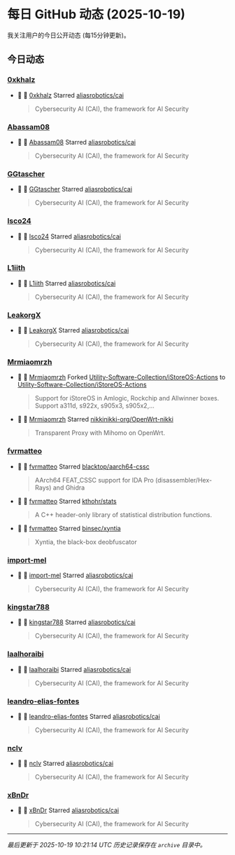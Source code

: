 # 每日 GitHub 动态 (2025-10-19)

我关注用户的今日公开动态 (每15分钟更新)。

## 今日动态

### [0xkhalz](https://github.com/0xkhalz)
- 🌟 👤 [0xkhalz](https://github.com/0xkhalz) Starred [aliasrobotics/cai](https://github.com/aliasrobotics/cai)
  > Cybersecurity AI (CAI), the framework for AI Security

### [Abassam08](https://github.com/Abassam08)
- 🌟 👤 [Abassam08](https://github.com/Abassam08) Starred [aliasrobotics/cai](https://github.com/aliasrobotics/cai)
  > Cybersecurity AI (CAI), the framework for AI Security

### [GGtascher](https://github.com/GGtascher)
- 🌟 👤 [GGtascher](https://github.com/GGtascher) Starred [aliasrobotics/cai](https://github.com/aliasrobotics/cai)
  > Cybersecurity AI (CAI), the framework for AI Security

### [Isco24](https://github.com/Isco24)
- 🌟 👤 [Isco24](https://github.com/Isco24) Starred [aliasrobotics/cai](https://github.com/aliasrobotics/cai)
  > Cybersecurity AI (CAI), the framework for AI Security

### [L1iith](https://github.com/L1iith)
- 🌟 👤 [L1iith](https://github.com/L1iith) Starred [aliasrobotics/cai](https://github.com/aliasrobotics/cai)
  > Cybersecurity AI (CAI), the framework for AI Security

### [LeakorgX](https://github.com/LeakorgX)
- 🌟 👤 [LeakorgX](https://github.com/LeakorgX) Starred [aliasrobotics/cai](https://github.com/aliasrobotics/cai)
  > Cybersecurity AI (CAI), the framework for AI Security

### [Mrmiaomrzh](https://github.com/Mrmiaomrzh)
- 🍴 👤 [Mrmiaomrzh](https://github.com/Mrmiaomrzh) Forked [Utility-Software-Collection/iStoreOS-Actions](https://github.com/Utility-Software-Collection/iStoreOS-Actions) to [Utility-Software-Collection/iStoreOS-Actions](https://github.com/Utility-Software-Collection/iStoreOS-Actions)
  > Support for iStoreOS in Amlogic, Rockchip and Allwinner boxes. Support a311d, s922x, s905x3, s905x2,...
- 🌟 👤 [Mrmiaomrzh](https://github.com/Mrmiaomrzh) Starred [nikkinikki-org/OpenWrt-nikki](https://github.com/nikkinikki-org/OpenWrt-nikki)
  > Transparent Proxy with Mihomo on OpenWrt.

### [fvrmatteo](https://github.com/fvrmatteo)
- 🌟 👤 [fvrmatteo](https://github.com/fvrmatteo) Starred [blacktop/aarch64-cssc](https://github.com/blacktop/aarch64-cssc)
  > AArch64 FEAT_CSSC support for IDA Pro (disassembler/Hex-Rays) and Ghidra
- 🌟 👤 [fvrmatteo](https://github.com/fvrmatteo) Starred [kthohr/stats](https://github.com/kthohr/stats)
  > A C++ header-only library of statistical distribution functions.
- 🌟 👤 [fvrmatteo](https://github.com/fvrmatteo) Starred [binsec/xyntia](https://github.com/binsec/xyntia)
  > Xyntia, the black-box deobfuscator

### [import-mel](https://github.com/import-mel)
- 🌟 👤 [import-mel](https://github.com/import-mel) Starred [aliasrobotics/cai](https://github.com/aliasrobotics/cai)
  > Cybersecurity AI (CAI), the framework for AI Security

### [kingstar788](https://github.com/kingstar788)
- 🌟 👤 [kingstar788](https://github.com/kingstar788) Starred [aliasrobotics/cai](https://github.com/aliasrobotics/cai)
  > Cybersecurity AI (CAI), the framework for AI Security

### [laalhoraibi](https://github.com/laalhoraibi)
- 🌟 👤 [laalhoraibi](https://github.com/laalhoraibi) Starred [aliasrobotics/cai](https://github.com/aliasrobotics/cai)
  > Cybersecurity AI (CAI), the framework for AI Security

### [leandro-elias-fontes](https://github.com/leandro-elias-fontes)
- 🌟 👤 [leandro-elias-fontes](https://github.com/leandro-elias-fontes) Starred [aliasrobotics/cai](https://github.com/aliasrobotics/cai)
  > Cybersecurity AI (CAI), the framework for AI Security

### [nclv](https://github.com/nclv)
- 🌟 👤 [nclv](https://github.com/nclv) Starred [aliasrobotics/cai](https://github.com/aliasrobotics/cai)
  > Cybersecurity AI (CAI), the framework for AI Security

### [xBnDr](https://github.com/xBnDr)
- 🌟 👤 [xBnDr](https://github.com/xBnDr) Starred [aliasrobotics/cai](https://github.com/aliasrobotics/cai)
  > Cybersecurity AI (CAI), the framework for AI Security


---
*最后更新于 2025-10-19 10:21:14 UTC*
*历史记录保存在 `archive` 目录中。*
